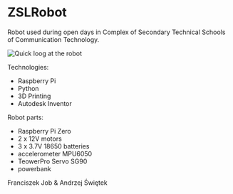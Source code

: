 # ZSLRobot
Robot used during open days in Complex of Secondary Technical Schools of Communication Technology.

![Quick loog at the robot](https://photos.app.goo.gl/X42uXC3mSxWeiaW19)

Technologies:
- Raspberry Pi
- Python
- 3D Printing
- Autodesk Inventor

Robot parts:
- Raspberry Pi Zero
- 2 x 12V motors
- 3 x 3.7V 18650 batteries
- accelerometer MPU6050
- TeowerPro Servo SG90
- powerbank

Franciszek Job & Andrzej Świętek
